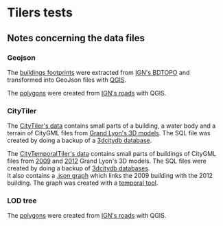 # Tilers tests

## Notes concerning the data files

### Geojson

The [buildings footprints](geojson_tiler_test_data/buildings) were extracted from [IGN's BDTOPO](https://geoservices.ign.fr/ressource/159380) and transformed into GeoJson files with [QGIS](https://www.qgis.org/en/site/forusers/download.html).

The [polygons](geojson_tiler_test_data/polygons) were created from [IGN's roads](https://geoservices.ign.fr/ressource/159380) with QGIS.

### CityTiler

The [CityTiler's data](city_tiler_test_data/test_data.sql) contains small parts of a building, a water body and a terrain of CityGML files from [Grand Lyon's 3D models](https://data.grandlyon.com/jeux-de-donnees/maquettes-3d-texturees-2018-communes-metropole-lyon/info). The SQL file was created by doing a backup of a [3dcitydb database](https://www.3dcitydb.org/3dcitydb/).

The [CityTemporalTiler's data](city_temporal_tiler_test_data) contains small parts of buildings of CityGML files from [2009](https://data.grandlyon.com/jeux-de-donnees/maquettes-3d-texturees-2009-communes-metropole-lyon/info) and [2012](https://data.grandlyon.com/jeux-de-donnees/maquettes-3d-texturees-2012-communes-metropole-lyon/info) Grand Lyon's 3D models. The SQL files were created by doing a backup of [3dcitydb databases](https://www.3dcitydb.org/3dcitydb/).  
It also contains a [.json graph](city_temporal_tiler_test_data/graph_2009-2012.json) which links the 2009 building with the 2012 building. The graph was created with a [temporal tool](https://github.com/VCityTeam/cityGMLto3DTiles/tree/master/PythonCallingDocker).

### LOD tree

The [polygons](tiler_test_data/loa_polygons) were created from [IGN's roads](https://geoservices.ign.fr/ressource/159380) with QGIS.
